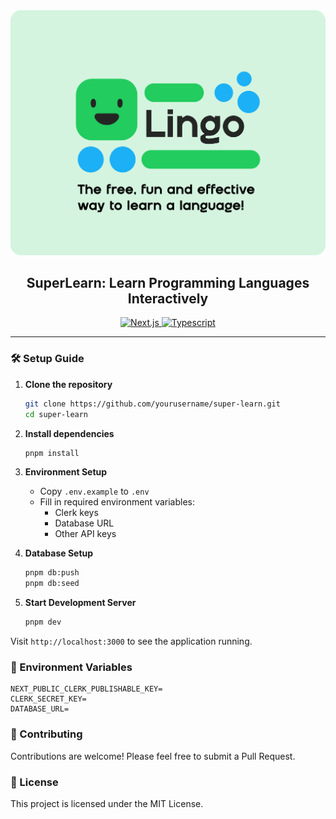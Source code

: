 <div align="center">
    <a href="https://superlearn.vercel.app">
        <img width="600" src="./public/gh-cover.svg" alt="SuperLearn brand banner" title="SuperLearn - a programming learning app" />
    </a>

## SuperLearn: Learn Programming Languages Interactively

</div>

<div align="center">
  <a href="https://nextjs.org" title="Visit Next.js" target="_blank">
    <img alt="Next.js" src="https://img.shields.io/badge/-NEXTJS-black?style=for-the-badge&logo=Next.js" />
  </a>
  <a href="https://typescriptlang.org" title="More Typescript" target="_blank">
    <img alt="Typescript" src="https://img.shields.io/badge/TypeScript-007ACC?style=for-the-badge&logo=typescript&logoColor=white" />
  </a>
</div>

---

### 🛠 Setup Guide

1. **Clone the repository**

   ```bash
   git clone https://github.com/yourusername/super-learn.git
   cd super-learn
   ```

2. **Install dependencies**

   ```bash
   pnpm install
   ```

3. **Environment Setup**

   - Copy `.env.example` to `.env`
   - Fill in required environment variables:
     - Clerk keys
     - Database URL
     - Other API keys

4. **Database Setup**

   ```bash
   pnpm db:push
   pnpm db:seed
   ```

5. **Start Development Server**
   ```bash
   pnpm dev
   ```

Visit `http://localhost:3000` to see the application running.

### 📝 Environment Variables

```env
NEXT_PUBLIC_CLERK_PUBLISHABLE_KEY=
CLERK_SECRET_KEY=
DATABASE_URL=
```

### 🤝 Contributing

Contributions are welcome! Please feel free to submit a Pull Request.

### 📄 License

This project is licensed under the MIT License.
